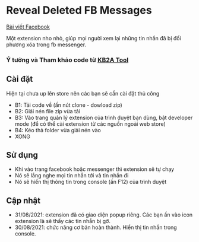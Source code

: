 # Reveal Deleted FB Messages

[Bài viết Facebook](https://www.facebook.com/groups/j2team.community/posts/1650049605327153/)

Một extension nho nhỏ, giúp mọi người xem lại những tin nhắn đã bị đối phương xóa trong fb messenger.

### Ý tưởng và Tham khảo code từ [KB2A Tool](https://kb2atool.com/)

## Cài đặt

Hiện tại chưa up lên store nên các bạn sẽ cần cài đặt thủ công

- B1: Tải code về (ấn nút clone - dowload zip)
- B2: Giải nén file zip vừa tải
- B3: Vào trang quản lý extension của trình duyệt bạn dùng, bật developer mode (để có thể cài extension từ các nguồn ngoài web store)
- B4: Kéo thả folder vừa giải nén vào
- XONG

## Sử dụng

- Khi vào trang facebook hoặc messenger thì extension sẽ tự chạy
- Nó sẽ lắng nghe mọi tin nhắn tới và tin nhắn đi
- Nó sẽ hiển thị thông tin trong console (ấn F12) của trình duyệt

## Cập nhật

- 31/08/2021: extension đã có giao diện popup riêng. Các bạn ấn vào icon extension là sẽ thấy các tin nhắn bị gỡ.
- 30/08/2021: chức năng cơ bản hoàn thành. Hiển thị tin nhắn trong console.
